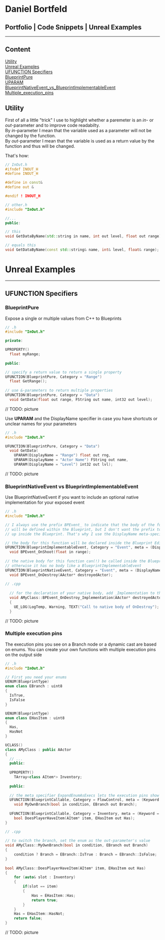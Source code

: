 # Daniel Bortfeld  

## Portfolio | Code Snippets | Unreal Examples  
***  

## Content

[Utility](#Utility)  
[Unreal Examples](#Unreal_Examples)  
	[UFUNCTION Specifiers](#UFUNCTION_Specifiers)  
		[BlueprintPure](#BlueprintPure)   
		[UPARAM](#UPARAM)   
		[BlueprintNativeEvent_vs_BlueprintImplementableEvent](#BlueprintNativeEvent_vs_BlueprintImplementableEvent)   
		[Multiple_execution_pins](#Multiple_execution_pins)   

<a name="Utility"/>  
   
## Utility  
First of all a little "trick" I use to highlight whether a paremeter is an *in*- or *out*-parameter and to improve code readabilty.  
By *in*-parameter I mean that the variable used as a parameter will not be changed by the function.  
By *out*-parameter I mean that the variable is used as a return value by the function and thus will be changed.  
  

That's how:  
  
```c++
// InOut.h
#ifndef INOUT_H
#define INOUT_H

#define in const&
#define out &

#endif ! INOUT_H
```

```c++
// other.h
#include "InOut.h"

//...
public:

// this
void GetDataByName(std::string in name, int out level, float out range);

// equals this
void GetDataByName(const std::string& name, int& level, float& range);
```

<a name="Unreal_Examples"/>  

# Unreal Examples    
***  

<a name="UFUNCTION_Specifiers"/>  

## UFUNCTION Specifiers  

<a name="BlueprintPure"/>  

### BlueprintPure

Expose a single or multiple values from C++ to Blueprints

```c++
// .h
#include "InOut.h"

private:

UPROPERTY()
  float myRange;
  
public:

// specify a return value to return a single property
UFUNCTION(BlueprintPure, Category = "Range")
  float GetRange();  
  
// use &-parameters to return multiple properties
UFUNCTION(BlueprintPure, Category = "Data")
  void GetData(float out range, FString out name, int32 out level);
```

// TODO: picture

<a name="UPARAM"/>  

Use **UPARAM** and the DisplayName specifier in case you have shortcuts or unclear names for your parameters

```c++
// .h
#include "InOut.h"

UFUNCTION(BlueprintPure, Category = "Data")
  void GetData(
    UPARAM(DisplayName = "Range") float out rng, 
    UPARAM(DisplayName = "Actor Name") FString out name, 
    UPARAM(DisplayName = "Level") int32 out lvl);
```

// TODO: picture

<a name="BlueprintNativeEvent_vs_BlueprintImplementableEvent"/>  

### BlueprintNativeEvent vs BlueprintImplementableEvent

Use BlueprintNativeEvent if you want to include an optional native implementation for your exposed event

```c++
// .h
#include "InOut.h"

// I always use the prefix BPEvent_ to indicate that the body of the function 
// will be defined within the Blueprint, but I don't want the prefix to show 
// up inside the Blueprint. That's why I use the DisplayName meta-specifier

// the body for this function will be declared inside the Blueprint Editor
UFUNCTION(BlueprintImplementableEvent, Category = "Event", meta = (DisplayName = "OnShoot"))
  void BPEvent_OnShoot(float in range);
  
// the native body for this function can(!) be called inside the Blueprint Editor
// otherwise it has no body like a BlueprintImplementableEvent
UFUNCTION(BlueprintNativeEvent, Category = "Event", meta = (DisplayName = "OnShoot"))
  void BPEvent_OnDestroy(AActor* destroyedActor);
  
// .cpp
  
  // for the declaration of your native body, add _Implementation to the function name
  void AMyClass::BPEvent_OnDestroy_Implementation(AActor* destroyedActor)
  {
    UE_LOG(LogTemp, Warning, TEXT("Call to native body of OnDestroy");
  }
```

// TODO: picture

<a name="Multiple_execution_pins"/>  

### Multiple execution pins

The execution pins you see on a Branch node or a dynamic cast are based on enums. You can create your own functions with multiple execution pins on the output side

```c++
// .h
#include "InOut.h"

// First you need your enums
UENUM(BlueprintType)
enum class EBranch : uint8
{
  IsTrue,
  IsFalse
}

UENUM(BlueprintType)
enum class EHasItem : uint8
{
  Has,
  HasNot
}

UCLASS()
class AMyClass : public AActor
{
  // ...
  public:
  
  UPROPERTY()
    TArray<class AItem*> Inventory;
    
  public:
  
  // the meta specifier ExpandEnumAsExecs lets the execution pins show up in the Blueprint Editor
  UFUNCTION(BlueprintCallable, Category = FlowControl, meta = (Keyword = "if", ExpandEnumAsExecs="Branch"))
  	void MyOwnBranch(bool in condition, EBranch out Branch);
    
  UFUNCTION(BlueprintCallable, Category = Inventory, meta = (Keyword = "has", ExpandEnumAsExecs="Has"))
  	bool DoesPlayerHaveItem(AItem* item, EHasItem out Has);
}
```

```c++
// .cpp
  
// to switch the branch, set the enum as the out-parameter's value
void AMyClass::MyOwnBranch(bool in condition, EBranch out Branch)
{
    condition ? Branch = EBranch::IsTrue : Branch = EBranch::IsFalse;
}
   
bool AMyClass::DoesPlayerHaveItem(AItem* item, EHasItem out Has)
{
    for (auto& slot : Inventory)
    {
        if(slot == item)
        {
            Has = EHasItem::Has;
            return true;
        }
    }
    Has = EHasItem::HasNot;
    return false;
}
```

// TODO: picture
